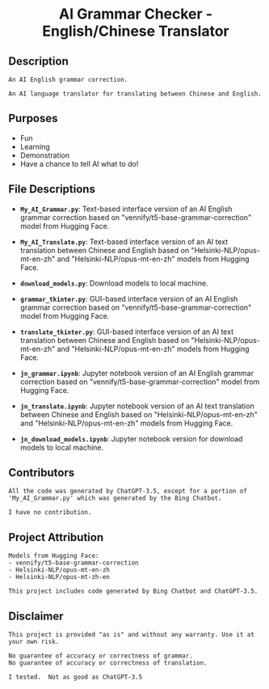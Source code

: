 # <div align="center">AI Grammar Checker - English/Chinese Translator</div>

## Description

    An AI English grammar correction.

    An AI language translator for translating between Chinese and English.

## Purposes

- Fun
- Learning
- Demonstration
- Have a chance to tell AI what to do!

## File Descriptions

- **`My_AI_Grammar.py`**: Text-based interface version of an AI English grammar correction based on "vennify/t5-base-grammar-correction" model from Hugging Face.

- **`My_AI_Translate.py`**: Text-based interface version of an AI text translation between Chinese and English based on "Helsinki-NLP/opus-mt-en-zh" and "Helsinki-NLP/opus-mt-en-zh" models from Hugging Face.

- **`download_models.py`**: Download models to local machine.

- **`grammar_tkinter.py`**: GUI-based interface version of an AI English grammar correction based on "vennify/t5-base-grammar-correction" model from Hugging Face.

- **`translate_tkinter.py`**: GUI-based interface version of an AI text translation between Chinese and English based on "Helsinki-NLP/opus-mt-en-zh" and "Helsinki-NLP/opus-mt-en-zh" models from Hugging Face.

- **`jn_grammar.ipynb`**: Jupyter notebook version of an AI English grammar correction based on "vennify/t5-base-grammar-correction" model from Hugging Face.

- **`jn_translate.ipynb`**: Jupyter notebook version of an AI text translation between Chinese and English based on "Helsinki-NLP/opus-mt-en-zh" and "Helsinki-NLP/opus-mt-en-zh" models from Hugging Face.

- **`jn_download_models.ipynb`**: Jupyter notebook version for download models to local machine.

## Contributors 
    All the code was generated by ChatGPT-3.5, except for a portion of 'My_AI_Grammar.py' which was generated by the Bing Chatbot.
    
    I have no contribution.  

## Project Attribution
    Models from Hugging Face: 
    - vennify/t5-base-grammar-correction
    - Helsinki-NLP/opus-mt-en-zh
    - Helsinki-NLP/opus-mt-zh-en

    This project includes code generated by Bing Chatbot and ChatGPT-3.5. 

## Disclaimer

    This project is provided "as is" and without any warranty. Use it at your own risk. 
    
    No guarantee of accuracy or correctness of grammar.
    No guarantee of accuracy or correctness of translation.

    I tested.  Not as good as ChatGPT-3.5





